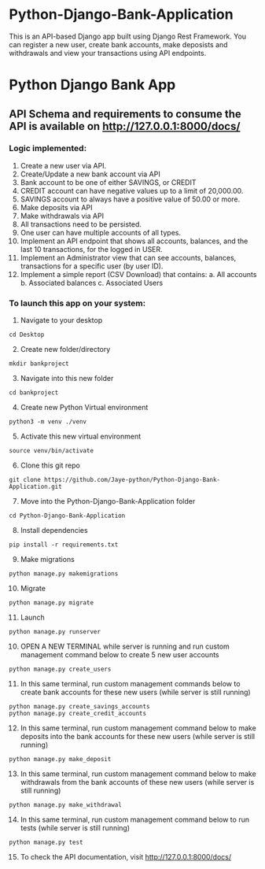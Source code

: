 # Python-Django-Bank-Application
This is an API-based Django app built using Django Rest Framework. You can register a new user, create bank accounts, make deposists and withdrawals and view your transactions using API endpoints.

# Python Django Bank App
## API Schema and requirements to consume the API is available on http://127.0.0.1:8000/docs/


### Logic implemented:
1. Create a new user via API.
2. Create/Update a new bank account via API
3. Bank account to be one of either SAVINGS, or CREDIT
4. CREDIT account can have negative values up to a limit of 20,000.00.
5. SAVINGS account to always have a positive value of 50.00 or more.
6. Make deposits via API
7. Make withdrawals via API
8. All transactions need to be persisted.
9. One user can have multiple accounts of all types.
10. Implement an API endpoint that shows all accounts, balances, and the last 10 transactions, for the logged in USER.
11. Implement an Administrator view that can see accounts, balances, transactions for a specific user (by user ID).
12. Implement a simple report (CSV Download) that contains:
  a. All accounts
  b. Associated balances
  c. Associated Users


### To launch this app on your system:
1. Navigate to your desktop
```
cd Desktop
```
2. Create new folder/directory
```
mkdir bankproject
```
3. Navigate into this new folder
```
cd bankproject
```
4. Create new Python Virtual environment
```
python3 -m venv ./venv
```
5. Activate this new virtual environment
```
source venv/bin/activate
```
6. Clone this git repo
```
git clone https://github.com/Jaye-python/Python-Django-Bank-Application.git
```
7. Move into the Python-Django-Bank-Application folder 
```
cd Python-Django-Bank-Application
```
8. Install dependencies
```
pip install -r requirements.txt
```
9. Make migrations
```
python manage.py makemigrations
```
10. Migrate
```
python manage.py migrate
```
11. Launch
```
python manage.py runserver
```
10. OPEN A NEW TERMINAL while server is running and run custom management command below to create 5 new user accounts
```
python manage.py create_users
```
11. In this same terminal, run custom management commands below to create bank accounts for these new users (while server is still running)
```
python manage.py create_savings_accounts
python manage.py create_credit_accounts
```
12. In this same terminal, run custom management command below to make deposits into the bank accounts for these new users (while server is still running)
```
python manage.py make_deposit
```
13. In this same terminal, run custom management command below to make withdrawals from the bank accounts of these new users (while server is still running)
```
python manage.py make_withdrawal
```
14. In this same terminal, run custom management command below to run tests (while server is still running)
```
python manage.py test
```
15. To check the API documentation, visit http://127.0.0.1:8000/docs/
